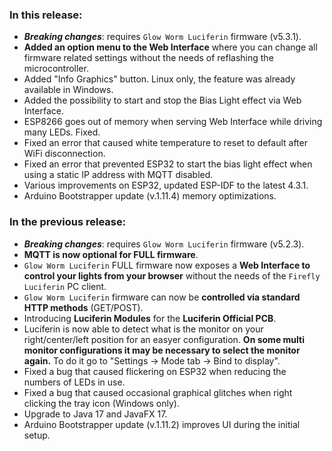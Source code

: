 <style>

.footer {

  display: none;

}

.body {

  color: #202020;

  background-color: #F5F5F5;

}

.px-3 {

    padding-right: 30px !important;

    padding-left: 10px !important;

}

.my-5 {

    margin-top: 10px !important;

    margin-bottom: 10px !important;

}

</style>

### In this release:
- ***Breaking changes***: requires `Glow Worm Luciferin` firmware (v5.3.1).
- **Added an option menu to the Web Interface** where you can change all firmware related settings without the needs of reflashing the microcontroller.
- Added "Info Graphics" button. Linux only, the feature was already available in Windows.
- Added the possibility to start and stop the Bias Light effect via Web Interface.
- ESP8266 goes out of memory when serving Web Interface while driving many LEDs. Fixed.
- Fixed an error that caused white temperature to reset to default after WiFi disconnection.
- Fixed an error that prevented ESP32 to start the bias light effect when using a static IP address with MQTT disabled.
- Various improvements on ESP32, updated ESP-IDF to the latest 4.3.1.
- Arduino Bootstrapper update (v.1.11.4) memory optimizations.  
  
### In the previous release:
- ***Breaking changes***: requires `Glow Worm Luciferin` firmware (v5.2.3).
- **MQTT is now optional for FULL firmware**.
- `Glow Worm Luciferin` FULL firmware now exposes a **Web Interface to control your lights from your browser** without the needs of the `Firefly Luciferin` PC client.
- `Glow Worm Luciferin` firmware can now be **controlled via standard HTTP methods** (GET/POST).
- Introducing **Luciferin Modules** for the **Luciferin Official PCB**.
- Luciferin is now able to detect what is the monitor on your right/center/left position for an easyer configuration. **On some multi monitor configurations it may be necessary to select the monitor again.** To do it go to "Settings -> Mode tab -> Bind to display".
- Fixed a bug that caused flickering on ESP32 when reducing the numbers of LEDs in use.
- Fixed a bug that caused occasional graphical glitches when right clicking the tray icon (Windows only).
- Upgrade to Java 17 and JavaFX 17.
- Arduino Bootstrapper update (v.1.11.2) improves UI during the initial setup.